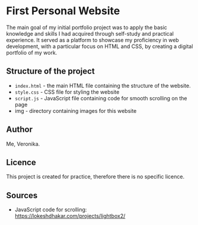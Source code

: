 # First Personal Website

The main goal of my initial portfolio project was to apply the basic knowledge and skills I had acquired through self-study and practical experience. It served as a platform to showcase my proficiency in web development, with a particular focus on HTML and CSS, by creating a digital portfolio of my work.

## Structure of the project
- <code>index.html</code> - the main HTML file containing the structure of the website.
- <code>style.css</code> - CSS file for styling the website
- <code>script.js</code> - JavaScript file containing code for smooth scrolling on the page
- img - directory containing images for this website

## Author
Me, Veronika.

## Licence
This project is created for practice, therefore there is no specific licence.

## Sources
- JavaScript code for scrolling: https://lokeshdhakar.com/projects/lightbox2/

